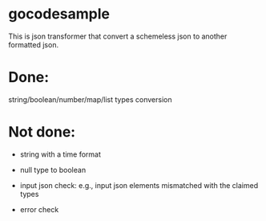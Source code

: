 # gocodesample
This is json transformer that convert a schemeless json to another formatted json.

# Done:
  string/boolean/number/map/list types conversion
# Not done:
  * string with a time format
  
  * null type to boolean
  
  * input json check: e.g., input json elements mismatched with the claimed types
  
  * error check 
